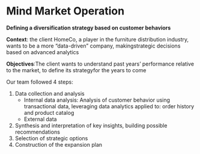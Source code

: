 # Mind Market Operation
**Defining a diversification strategy based on customer behaviors**

**Context**: the client HomeCo, a player in the furniture distribution industry, wants to be a more “data-driven” company, makingstrategic decisions based on advanced analytics

**Objectives**:The client wants to understand past years’ performance relative to the market, to define its strategyfor the years to come

Our team followed 4 steps:

  1. Data collection and analysis
        - Internal data analysis: Analysis of customer behavior using transactional data, leveraging data analytics applied to: order history and product catalog
        - External data
 2. Synthesis and interpretation of key insights, building possible recommendations
 3. Selection of strategic options
 4. Construction of the expansion plan
